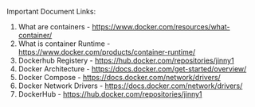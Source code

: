 Important Document Links:

1) What are containers - https://www.docker.com/resources/what-container/
2) What is container Runtime - https://www.docker.com/products/container-runtime/
3) Dockerhub Registery - https://hub.docker.com/repositories/jinny1
4) Docker Architecture - https://docs.docker.com/get-started/overview/
5) Docker Compose - https://docs.docker.com/network/drivers/
6) Docker Network Drivers - https://docs.docker.com/network/drivers/
7) DockerHub - https://hub.docker.com/repositories/jinny1
